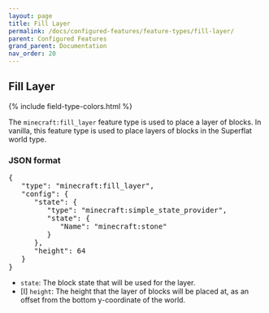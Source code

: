 ```yaml
---
layout: page
title: Fill Layer
permalink: /docs/configured-features/feature-types/fill-layer/
parent: Configured Features
grand_parent: Documentation
nav_order: 20
---
```


## Fill Layer

<head>
    {% include field-type-colors.html %}
</head>

The `minecraft:fill_layer` feature type is used to place a layer of blocks. In vanilla, this feature type is used to place layers of blocks in the Superflat world type.

### JSON format

<pre>
{
   "type": "minecraft:fill_layer",
   "config": {
      "state": {
         "type": "minecraft:simple_state_provider",
         "state": {
            "Name": "minecraft:stone"
         }
      },
      "height": 64
   }
}
</pre>

* `state`: The block state that will be used for the layer.
* ‌<bl>[I]</bl> `height`: The height that the layer of blocks will be placed at, as an offset from the bottom y-coordinate of the world.